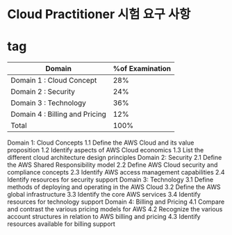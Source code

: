 # Cloud Practitioner 시험 요구 사항 <h1> tag

Domain                               |      %of Examination
------------------------------|------------------------
Domain 1 : Cloud Concept |  28%
Domain 2 : Security | 24%
Domain 3 : Technology | 36%
Domain 4 : Billing and Pricing | 12%
Total | 100%

Domain 1: Cloud Concepts
  1.1 Define the AWS Cloud and its value proposition
  1.2 Identify aspects of AWS Cloud economics
  1.3 List the different cloud architecture design principles
Domain 2: Security
2.1 Define the AWS Shared Responsibility model
2.2 Define AWS Cloud security and compliance concepts
2.3 Identify AWS access management capabilities
2.4 Identify resources for security support
Domain 3: Technology
3.1 Define methods of deploying and operating in the AWS Cloud
3.2 Define the AWS global infrastructure
3.3 Identify the core AWS services
3.4 Identify resources for technology support
Domain 4: Billing and Pricing
4.1 Compare and contrast the various pricing models for AWS
4.2 Recognize the various account structures in relation to AWS billing and pricing
4.3 Identify resources available for billing support
